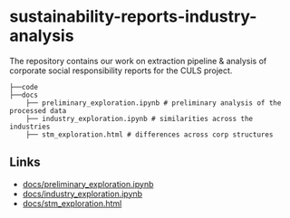 # sustainability-reports-industry-analysis

The repository contains our work on extraction pipeline &amp; analysis of corporate social responsibility reports for the CULS project.


```
├──code  
├──docs
    ├── preliminary_exploration.ipynb # preliminary analysis of the processed data
    ├── industry_exploration.ipynb # similarities across the industries
    ├── stm_exploration.html # differences across corp structures
```

## Links
* [docs/preliminary_exploration.ipynb](docs/preliminary_exploration.ipynb)
* [docs/industry_exploration.ipynb](docs/industry_exploration.ipynb)
* [docs/stm_exploration.html](docs/stm_exploration.html)

